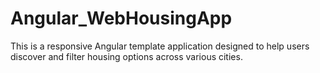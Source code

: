 # Angular_WebHousingApp
This is a responsive Angular template application designed to help users discover and filter housing options across various cities.
